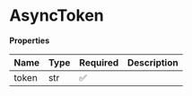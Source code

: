 # AsyncToken

**Properties**

| Name  | Type | Required | Description |
| :---- | :--- | :------- | :---------- |
| token | str  | ✅       |             |


